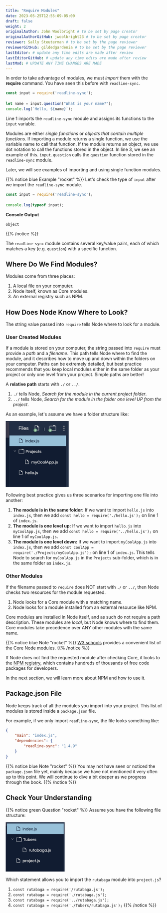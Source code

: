 ```yaml
---
title: "Require Modules"
date: 2023-05-25T12:55:09-05:00
draft: false
weight: 2
originalAuthor: John Woolbright # to be set by page creator
originalAuthorGitHub: jwoolbright23 # to be set by page creator
reviewer: Sally Steuterman # to be set by the page reviewer
reviewerGitHub: gildedgardenia # to be set by the page reviewer
lastEditor: # update any time edits are made after review
lastEditorGitHub: # update any time edits are made after review
lastMod: # UPDATE ANY TIME CHANGES ARE MADE
---
```


In order to take advantage of modules, we must *import* them with the
**require** command. You have seen this before with `readline-sync`.

```javascript
const input = require('readline-sync');

let name = input.question("What is your name?");
console.log(`Hello, ${name}`);
```

Line 1 imports the `readline-sync` module and assigns its functions to the
`input` variable.

Modules are either *single functions* or *objects that contain multiple functions*. If importing a module returns a single function, we use the variable name to call that function. If the module returns an object, we use dot notation to call the functions stored in the object. In line 3, we see an example of this. `input.question` calls the `question` function stored in the `readline-sync` module.

Later, we will see examples of importing and using single function modules.

{{% notice blue Example "rocket" %}}
Let's check the type of `input` after we import the `readline-sync` module.

```javascript
const input = require('readline-sync');

console.log(typeof input);
```

**Console Output**

```console
object
```
{{% /notice %}}

The `readline-sync` module contains several key/value pairs, each of which
matches a key (e.g. `question`) with a specific function.

## Where Do We Find Modules?

Modules come from three places:

1. A local file on your computer.
2. Node itself, known as Core modules.
3. An external registry such as NPM.

## How Does Node Know Where to Look?

The string value passed into `require` tells Node where to look for a module.

### User Created Modules

If a module is stored on your computer, the string passed into `require` must
provide a *path* and a *filename*. This path tells Node where to find the
module, and it describes how to move up and down within the folders on your
computer. Paths can be extremely detailed, but best practice recommends that
you keep local modules either in the same folder as your project or only one
level from your project. Simple paths are better!

A **relative path** starts with `./` or `../`.

1. `./` tells Node, *Search for the module in the current project folder*.
1. `../` tells Node, *Search for the module in the folder one level UP from the project*.

As an example, let's assume we have a folder structure like:

![example path structure](pictures/path-example.png?classes=border)

Following best practice gives us three scenarios for importing one file into
another:

1. **The module is in the same folder:** If we want to import `hello.js` into `index.js`, then we add `const hello = require('./hello.js');` on line 1 of `index.js`.
1. **The module is one level up:** If we want to import ``hello.js`` into ``myCoolApp.js``, then we add ``const hello = require('../hello.js');`` on line 1 of `myCoolApp.js`.
1. **The module is one level down:** If we want to import `myCoolApp.js` into `index.js`, then we add `const coolApp = require('./Projects/myCoolApp.js');` on line 1 of `index.js`. This tells Node to search for `myCoolApp.js` in the `Projects` sub-folder, which is in the same folder as `index.js`.

### Other Modules

If the filename passed to `require` does NOT start with `./` or `../`, then Node checks two resources for the module requested.

1. Node looks for a Core module with a matching name.
1. Node looks for a module installed from an external resource like NPM.

Core modules are installed in Node itself, and as such do not require a path
description. These modules are *local*, but Node knows where to find them.
Core modules take precedence over ANY other modules with the same name.

{{% notice blue Note "rocket" %}}
[W3 schools](https://www.w3schools.com/nodejs/ref_modules.asp) provides a convenient list of the Core Node modules.
{{% /notice %}}

If Node does not find the requested module after checking Core, it looks to the
[NPM registry](https://docs.npmjs.com/about-npm/), which contains hundreds
of thousands of free code packages for developers.

In the next section, we will learn more about NPM and how to use it.

## Package.json File

Node keeps track of all the modules you import into your project. This list of
modules is stored inside a `package.json` file.

For example, if we only import `readline-sync`, the file looks something
like:

```json
{
    "main": "index.js",
    "dependencies": {
        "readline-sync": "1.4.9"
    }
}
```
{{% notice blue Note "rocket" %}}
You may not have seen or noticed the `package.json` file yet, mainly because we have not mentioned it very often up to this point. We will continue to dive a bit deeper as we progress through the book.
{{% /notice %}}

## Check Your Understanding

{{% notice green Question "rocket" %}}
Assume you have the following file structure:

![file structure example](pictures/requireCC.png?classes=border)

Which statement allows you to import the `rutabaga` module into `project.js`?

1. `const rutabaga = require('/rutabaga.js');`
1. `const rutabaga = require('./rutabaga.js');`
1. `const rutabaga = require('../rutabaga.js');`
1. `const rutabaga = require('./Tubers/rutabaga.js');`
{{% /notice %}}